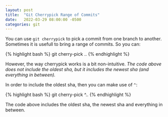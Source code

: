 ```yaml
---
layout: post
title:  "Git Cherrypick Range of Commits"
date:   2022-03-29 08:00:00 -0500
categories: git
---
```


You can use `git cherrypick` to pick a commit from one branch to another.
Sometimes it is usefull to bring a range of commits. So you can:

{% highlight bash %}
git cherry-pick <oldest-commit-sha>..<newest-commit-sha>
{% endhighlight %}

However, the way cherrypick works is a bit non-intuitive. 
*The code above does not include the oldest sha, but it includes the newest sha (and everything in between).*

In order to include the oldest sha, then you can make use of `^`:

{% highlight bash %}
git cherry-pick <oldest-commit-sha>^..<newest-commit-sha>
{% endhighlight %}

The code above includes the oldest sha, the newest sha and everything in between.